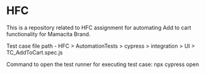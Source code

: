 # HFC
 
 This is a repository related to HFC assignment for automating Add to cart functionality for Mamacita Brand.
 
 Test case file path - HFC > AutomationTests > cypress > integration > UI > TC_AddToCart.spec.js
 
 Command to open the test runner for executing test case:  npx cypress open

 
